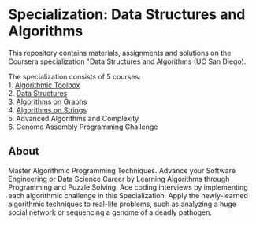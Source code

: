 # Specialization: Data Structures and Algorithms

This repository contains materials, assignments and solutions on the Coursera specialization "Data Structures and Algorithms (UC San Diego).

The specialization consists of 5 courses:  
    1. [Algorithmic Toolbox](1_algorithmic_toolbox)  
    2. [Data Structures](2_data_structures)  
    3. [Algorithms on Graphs](3_algorithms_on_graphs)  
    4. [Algorithms on Strings](4_algorithms_on_strings)  
    5. Advanced Algorithms and Complexity  
    6. Genome Assembly Programming Challenge  

## About

Master Algorithmic Programming Techniques. Advance your Software Engineering or Data Science Career by Learning Algorithms through Programming and Puzzle Solving. Ace coding interviews by implementing each algorithmic challenge in this Specialization. Apply the newly-learned algorithmic techniques to real-life problems, such as analyzing a huge social network or sequencing a genome of a deadly pathogen.  
